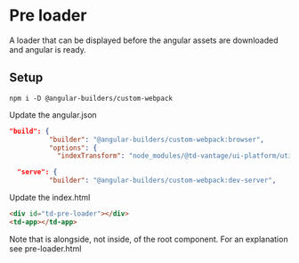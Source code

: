 # Pre loader

A loader that can be displayed before the angular assets are downloaded and angular is ready.

## Setup

`npm i -D @angular-builders/custom-webpack`

Update the angular.json

```json
"build": {
          "builder": "@angular-builders/custom-webpack:browser",
          "options": {
            "indexTransform": "node_modules/@td-vantage/ui-platform/utilities/pre-loader",
```

```json
  "serve": {
          "builder": "@angular-builders/custom-webpack:dev-server",
```

Update the index.html

```html
<div id="td-pre-loader"></div>
<td-app></td-app>
```

Note that is alongside, not inside, of the root component. For an explanation see pre-loader.html
